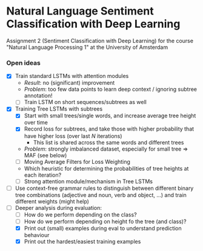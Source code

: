 # Natural Language Sentiment Classification with Deep Learning
Assignment 2 (Sentiment Classification with Deep Learning) for the course "Natural Language Processing 1" at the University of Amsterdam

### Open ideas
- [x] Train standard LSTMs with attention modules 
  - _Result_: no (significant) improvement
  - _Problem_: too few data points to learn deep context / ignoring subtree annotation!
  - [ ] Train LSTM on short sequences/subtrees as well 
- [x] Training Tree LSTMs with subtrees
  - [x] Start with small trees/single words, and increase average tree height over time
  - [x] Record loss for subtrees, and take those with higher probability that have higher loss (over last _N_ iterations)
    - This list is shared across the same words and different trees
  - _Problem_: strongly imbalanced dataset, especially for small tree => MAF (see below)
  - [ ] Moving Average Filters for Loss Weighting
  - Which heuristic for determining the probabilities of tree heights at each iteration?
  - [ ] Strong attention module/mechanism in Tree LSTMs
- [ ] Use context-free grammar rules to distinguish between different binary tree combinations (adjective and noun, verb and object, ...) and train different weights (might help)
- [ ] Deeper analysis during evaluation:
  - [ ] How do we perform depending on the class?
  - [ ] How do we perform depending on height fo the tree (and class)?
  - [x] Print out (small) examples during eval to understand prediction behaviour
  - [x] Print out the hardest/easiest training examples
